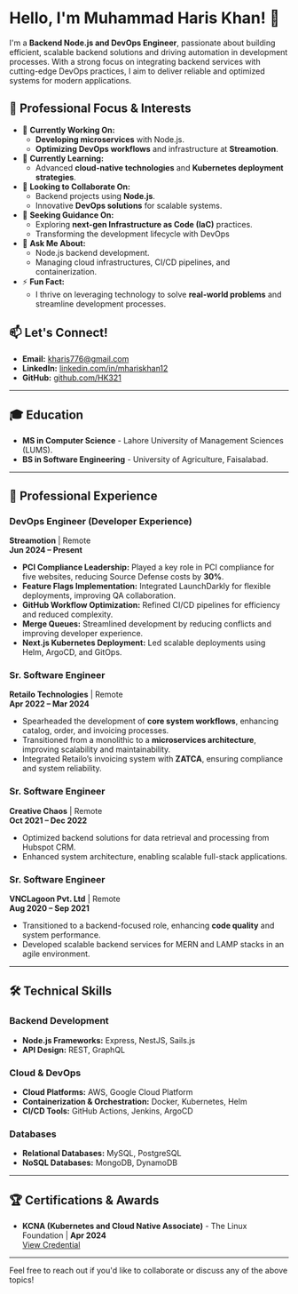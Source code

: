 # Hello, I'm Muhammad Haris Khan! 👋

I'm a **Backend Node.js and DevOps Engineer**, passionate about building efficient, scalable backend solutions and driving automation in development processes. With a strong focus on integrating backend services with cutting-edge DevOps practices, I aim to deliver reliable and optimized systems for modern applications. 

## 🌟 Professional Focus & Interests
- 🔭 **Currently Working On:** 
  - **Developing microservices** with Node.js.
  - **Optimizing DevOps workflows** and infrastructure at **Streamotion**.
- 🌱 **Currently Learning:** 
  - Advanced **cloud-native technologies** and **Kubernetes deployment strategies**.
- 👯 **Looking to Collaborate On:** 
  - Backend projects using **Node.js**.
  - Innovative **DevOps solutions** for scalable systems.
- 🤔 **Seeking Guidance On:** 
  - Exploring **next-gen Infrastructure as Code (IaC)** practices.
  - Transforming the development lifecycle with DevOps
- 💬 **Ask Me About:** 
  - Node.js backend development.
  - Managing cloud infrastructures, CI/CD pipelines, and containerization.
- ⚡ **Fun Fact:** 
  - I thrive on leveraging technology to solve **real-world problems** and streamline development processes.
  
## 📫 Let's Connect!
- **Email:** [kharis776@gmail.com](mailto:kharis776@gmail.com)
- **LinkedIn:** [linkedin.com/in/mhariskhan12](https://www.linkedin.com/in/mhariskhan12)
- **GitHub:** [github.com/HK321](https://github.com/HK321)

---

## 🎓 Education
- **MS in Computer Science** - Lahore University of Management Sciences (LUMS).
- **BS in Software Engineering** - University of Agriculture, Faisalabad.

---

## 💼 Professional Experience

### **DevOps Engineer (Developer Experience)**  
**Streamotion** | Remote  
**Jun 2024 – Present**  
- **PCI Compliance Leadership:** Played a key role in PCI compliance for five websites, reducing Source Defense costs by **30%**.  
- **Feature Flags Implementation:** Integrated LaunchDarkly for flexible deployments, improving QA collaboration.  
- **GitHub Workflow Optimization:** Refined CI/CD pipelines for efficiency and reduced complexity.  
- **Merge Queues:** Streamlined development by reducing conflicts and improving developer experience.  
- **Next.js Kubernetes Deployment:** Led scalable deployments using Helm, ArgoCD, and GitOps.

### **Sr. Software Engineer**  
**Retailo Technologies** | Remote  
**Apr 2022 – Mar 2024**  
- Spearheaded the development of **core system workflows**, enhancing catalog, order, and invoicing processes.  
- Transitioned from a monolithic to a **microservices architecture**, improving scalability and maintainability.  
- Integrated Retailo’s invoicing system with **ZATCA**, ensuring compliance and system reliability.

### **Sr. Software Engineer**  
**Creative Chaos** | Remote  
**Oct 2021 – Dec 2022**  
- Optimized backend solutions for data retrieval and processing from Hubspot CRM.  
- Enhanced system architecture, enabling scalable full-stack applications.

### **Sr. Software Engineer**  
**VNCLagoon Pvt. Ltd** | Remote  
**Aug 2020 – Sep 2021**  
- Transitioned to a backend-focused role, enhancing **code quality** and system performance.  
- Developed scalable backend services for MERN and LAMP stacks in an agile environment.

---

## 🛠️ Technical Skills

### **Backend Development**
- **Node.js Frameworks:** Express, NestJS, Sails.js  
- **API Design:** REST, GraphQL  

### **Cloud & DevOps**
- **Cloud Platforms:** AWS, Google Cloud Platform  
- **Containerization & Orchestration:** Docker, Kubernetes, Helm  
- **CI/CD Tools:** GitHub Actions, Jenkins, ArgoCD  

### **Databases**
- **Relational Databases:** MySQL, PostgreSQL  
- **NoSQL Databases:** MongoDB, DynamoDB  

---

## 🏆 Certifications & Awards
- **KCNA (Kubernetes and Cloud Native Associate)** - The Linux Foundation | **Apr 2024**  
  [View Credential](https://www.credly.com/badges/a1574606-5f13-4b8e-b19d-29dffe9557fa)  

---

Feel free to reach out if you'd like to collaborate or discuss any of the above topics!
